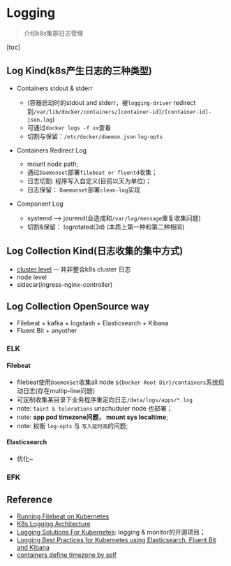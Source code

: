# Logging
> 介绍k8s集群日志管理

[toc]
## Log Kind(k8s产生日志的三种类型)
* Containers stdout & stderr
    * (容器启动时的stdout and stderr，被`logging-driver` redirect 到`/var/lib/docker/containers/[container-id]/[container-id]-json.log`)
    * 可通过`docker logs -f xx`查看
    * 切割与保留：`/etc/docker/daemon.json` `log-opts`

* Containers Redirect Log
    * mount node path;
    * 通过`Daemonset`部署`filebeat or fluentd`收集；
    * 日志切割: 程序写入自定义(目前以天为单位)；
    * 日志保留： `Daemonset`部署`clean-log`实现

* Component Log
    * systemd --> jourend(会造成和`/var/log/message`重复收集问题)
    * 切割&保留： logrotated(3d)
(本质上第一种和第二种相同)

## Log Collection Kind(日志收集的集中方式)
* [cluster level](https://medium.com/kubernetes-tutorials/cluster-level-logging-in-kubernetes-with-fluentd-e59aa2b6093a) -- 并非整合k8s cluster 日志
* node level
* sidecar(ingress-nginx-controller)

## Log Collection OpenSource way
* Filebeat + kafka + logstash + Elasticsearch + Kibana
* Fluent Bit + anyother

### ELK
#### Filebeat
* filebeat使用`DaemonSet`收集all node `${Docker Root Dir}/containers`系统启动日志(存在multip-line问题)
* 可定制收集某目录下业务程序重定向日志`/data/logs/apps/*.log`
* note: `taint & tolerations` unschuduler node 也部署；
* note: **app pod timezone问题， mount sys localtime**;
* note: 权衡 `log-opts` 与 `写入延时高`的问题;

#### Elasticsearch
* 优化~


### EFK

## Reference
* [Running Filebeat on Kubernetes](https://www.elastic.co/guide/en/beats/filebeat/7.4/running-on-kubernetes.html)
* [K8s Logging Architecture](https://kubernetes.io/docs/concepts/cluster-administration/logging/#logging-at-the-node-level)
* [Logging Solutions For Kubernetes](https://medium.com/minerva-io/logging-solution-for-kubernetes-32490b8e0378): logging & monitor的开源项目；
* [Logging Best Practices for Kubernetes using Elasticsearch, Fluent Bit and Kibana](https://itnext.io/logging-best-practices-for-kubernetes-using-elasticsearch-fluent-bit-and-kibana-be9b7398dfee)
* [containers define timezone by self](https://serverfault.com/questions/683605/docker-container-time-timezone-will-not-reflect-changes)
